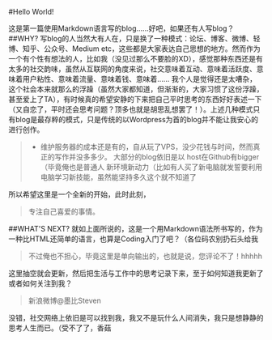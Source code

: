 #Hello World!

这是第一篇使用Markdown语言写的blog......好吧，如果还有人写blog？
##WHY?
写blog的人当然大有人在，只是换了一种模式：论坛、博客、微博、轻博、知乎、公众号、Medium etc，这些都是大家表达自己思想的地方。然而作为一个有个性有想法的人，比如我（没见过那么不要脸的XD），感觉那种东西还是有太多的社交韵味，虽然从互联网的角度来说，社交意味着互动、意味着活跃度、意味着用户粘性、意味着流量、意味着钱、意味着...... 我个人是觉得还是太嘈杂，这个社会本来就那么的浮躁（虽然大家都知道，但渐渐的，大家习惯了这份浮躁，甚至爱上了TA），有时候真的希望安静的下来把自己平时思考的东西好好表述一下（又自恋了，平时还会思考问题？顶多也就是胡思乱想罢了！）。上述几种模式只有blog是最存粹的模式，只是传统的以Wordpress为首的blog并不能让我安心的进行创作。

> - 维护服务器的成本还是有的，自从玩了VPS，没少花钱与时间，然而真正的写作并没多多少。
  	大部分的blog依旧是以
  	host在Github有bigger（毕竟俺也是普通人
  	新环境新动力（比如有人买了新电脑就发誓要利用电脑学习新技能，虽然能坚持多久这个就不知道了

所以希望这里是一个全新的开始，此时此刻，
>专注自己喜爱的事情。

##WHAT'S NEXT?
就如上面所说的，这是一个用Markdown语法所书写的，作为一种比HTML还简单的语言，也算是Coding入门了吧？（各位码农别扔石头给我
> 不过俺也不担心，毕竟这里是单向输出的，也就是说，您评论不了！hhhhh

这里抽空就会更新，然后把生活与工作中的思考记录下来，至于如何知道我更新了或者如何关注到我？
> 新浪微博@墨比Steven

没错，社交网络上依旧是可以找到我，我又不是玩什么人间消失，我只是想静静的思考人生而已。（受不了了，香菇
